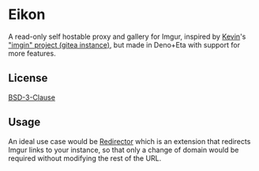 
# Eikon

A read-only self hostable proxy and gallery for Imgur, inspired by [Kevin](https://git.voidnet.tech/kev)'s ["imgin" project (gitea instance)](https://git.voidnet.tech/kev/imgin), but made in Deno+Eta with support for more features.


## License

[BSD-3-Clause](https://github.com/i1u5/Eikon/blob/main/LICENSE)


## Usage

An ideal use case would be [Redirector](https://github.com/einaregilsson/Redirector) which is an extension that redirects Imgur links to your instance, so that only a change of domain would be required without modifying the rest of the URL.

